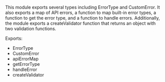 This module exports several types including ErrorType and CustomError. It also exports a map of API errors, a function to map built-in error types, a function to get the error type, and a function to handle errors. Additionally, the module exports a createValidator function that returns an object with two validation functions. 

Exports:
- ErrorType
- CustomError
- apiErrorMap
- getErrorType
- handleError
- createValidator